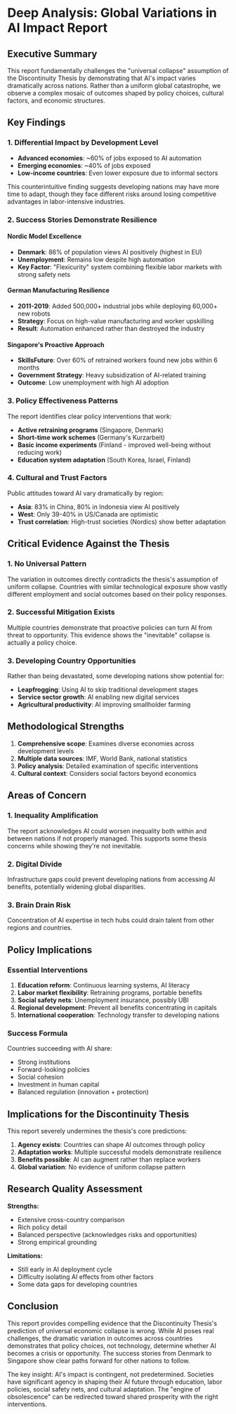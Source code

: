 # Deep Analysis: Global Variations in AI Impact Report

## Executive Summary

This report fundamentally challenges the "universal collapse" assumption of the Discontinuity Thesis by demonstrating that AI's impact varies dramatically across nations. Rather than a uniform global catastrophe, we observe a complex mosaic of outcomes shaped by policy choices, cultural factors, and economic structures.

## Key Findings

### 1. Differential Impact by Development Level
- **Advanced economies**: ~60% of jobs exposed to AI automation
- **Emerging economies**: ~40% of jobs exposed
- **Low-income countries**: Even lower exposure due to informal sectors

This counterintuitive finding suggests developing nations may have more time to adapt, though they face different risks around losing competitive advantages in labor-intensive industries.

### 2. Success Stories Demonstrate Resilience

#### Nordic Model Excellence
- **Denmark**: 86% of population views AI positively (highest in EU)
- **Unemployment**: Remains low despite high automation
- **Key Factor**: "Flexicurity" system combining flexible labor markets with strong safety nets

#### German Manufacturing Resilience
- **2011-2019**: Added 500,000+ industrial jobs while deploying 60,000+ new robots
- **Strategy**: Focus on high-value manufacturing and worker upskilling
- **Result**: Automation enhanced rather than destroyed the industry

#### Singapore's Proactive Approach
- **SkillsFuture**: Over 60% of retrained workers found new jobs within 6 months
- **Government Strategy**: Heavy subsidization of AI-related training
- **Outcome**: Low unemployment with high AI adoption

### 3. Policy Effectiveness Patterns

The report identifies clear policy interventions that work:
- **Active retraining programs** (Singapore, Denmark)
- **Short-time work schemes** (Germany's Kurzarbeit)
- **Basic income experiments** (Finland - improved well-being without reducing work)
- **Education system adaptation** (South Korea, Israel, Finland)

### 4. Cultural and Trust Factors

Public attitudes toward AI vary dramatically by region:
- **Asia**: 83% in China, 80% in Indonesia view AI positively
- **West**: Only 39-40% in US/Canada are optimistic
- **Trust correlation**: High-trust societies (Nordics) show better adaptation

## Critical Evidence Against the Thesis

### 1. No Universal Pattern
The variation in outcomes directly contradicts the thesis's assumption of uniform collapse. Countries with similar technological exposure show vastly different employment and social outcomes based on their policy responses.

### 2. Successful Mitigation Exists
Multiple countries demonstrate that proactive policies can turn AI from threat to opportunity. This evidence shows the "inevitable" collapse is actually a policy choice.

### 3. Developing Country Opportunities
Rather than being devastated, some developing nations show potential for:
- **Leapfrogging**: Using AI to skip traditional development stages
- **Service sector growth**: AI enabling new digital services
- **Agricultural productivity**: AI improving smallholder farming

## Methodological Strengths

1. **Comprehensive scope**: Examines diverse economies across development levels
2. **Multiple data sources**: IMF, World Bank, national statistics
3. **Policy analysis**: Detailed examination of specific interventions
4. **Cultural context**: Considers social factors beyond economics

## Areas of Concern

### 1. Inequality Amplification
The report acknowledges AI could worsen inequality both within and between nations if not properly managed. This supports some thesis concerns while showing they're not inevitable.

### 2. Digital Divide
Infrastructure gaps could prevent developing nations from accessing AI benefits, potentially widening global disparities.

### 3. Brain Drain Risk
Concentration of AI expertise in tech hubs could drain talent from other regions and countries.

## Policy Implications

### Essential Interventions
1. **Education reform**: Continuous learning systems, AI literacy
2. **Labor market flexibility**: Retraining programs, portable benefits
3. **Social safety nets**: Unemployment insurance, possibly UBI
4. **Regional development**: Prevent all benefits concentrating in capitals
5. **International cooperation**: Technology transfer to developing nations

### Success Formula
Countries succeeding with AI share:
- Strong institutions
- Forward-looking policies
- Social cohesion
- Investment in human capital
- Balanced regulation (innovation + protection)

## Implications for the Discontinuity Thesis

This report severely undermines the thesis's core predictions:

1. **Agency exists**: Countries can shape AI outcomes through policy
2. **Adaptation works**: Multiple successful models demonstrate resilience
3. **Benefits possible**: AI can augment rather than replace workers
4. **Global variation**: No evidence of uniform collapse pattern

## Research Quality Assessment

**Strengths:**
- Extensive cross-country comparison
- Rich policy detail
- Balanced perspective (acknowledges risks and opportunities)
- Strong empirical grounding

**Limitations:**
- Still early in AI deployment cycle
- Difficulty isolating AI effects from other factors
- Some data gaps for developing countries

## Conclusion

This report provides compelling evidence that the Discontinuity Thesis's prediction of universal economic collapse is wrong. While AI poses real challenges, the dramatic variation in outcomes across countries demonstrates that policy choices, not technology, determine whether AI becomes a crisis or opportunity. The success stories from Denmark to Singapore show clear paths forward for other nations to follow.

The key insight: AI's impact is contingent, not predetermined. Societies have significant agency in shaping their AI future through education, labor policies, social safety nets, and cultural adaptation. The "engine of obsolescence" can be redirected toward shared prosperity with the right interventions.